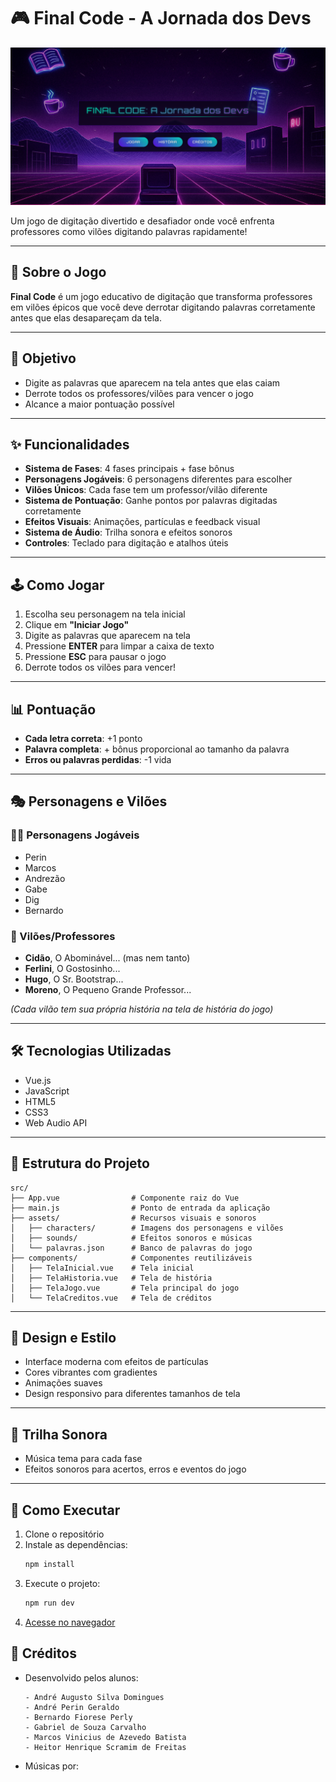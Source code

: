 # 🎮 Final Code - A Jornada dos Devs

![Final Code Screenshot](src/assets/screenshot.png)

Um jogo de digitação divertido e desafiador onde você enfrenta professores como vilões digitando palavras rapidamente!

---

## 📖 Sobre o Jogo

**Final Code** é um jogo educativo de digitação que transforma professores em vilões épicos que você deve derrotar digitando palavras corretamente antes que elas desapareçam da tela.

---

## 🎯 Objetivo

- Digite as palavras que aparecem na tela antes que elas caiam  
- Derrote todos os professores/vilões para vencer o jogo  
- Alcance a maior pontuação possível  

---

## ✨ Funcionalidades

- **Sistema de Fases**: 4 fases principais + fase bônus  
- **Personagens Jogáveis**: 6 personagens diferentes para escolher  
- **Vilões Únicos**: Cada fase tem um professor/vilão diferente  
- **Sistema de Pontuação**: Ganhe pontos por palavras digitadas corretamente  
- **Efeitos Visuais**: Animações, partículas e feedback visual  
- **Sistema de Áudio**: Trilha sonora e efeitos sonoros  
- **Controles**: Teclado para digitação e atalhos úteis  

---

## 🕹️ Como Jogar

1. Escolha seu personagem na tela inicial  
2. Clique em **"Iniciar Jogo"**  
3. Digite as palavras que aparecem na tela  
4. Pressione **ENTER** para limpar a caixa de texto  
5. Pressione **ESC** para pausar o jogo  
6. Derrote todos os vilões para vencer!  

---

## 📊 Pontuação

- **Cada letra correta**: +1 ponto  
- **Palavra completa**: + bônus proporcional ao tamanho da palavra  
- **Erros ou palavras perdidas**: -1 vida  

---

## 🎭 Personagens e Vilões

### 👨‍🎓 Personagens Jogáveis

- Perin  
- Marcos  
- Andrezão  
- Gabe  
- Dig  
- Bernardo  

### 👹 Vilões/Professores

- **Cidão**, O Abominável... (mas nem tanto)  
- **Ferlini**, O Gostosinho...  
- **Hugo**, O Sr. Bootstrap...  
- **Moreno**, O Pequeno Grande Professor...  

*(Cada vilão tem sua própria história na tela de história do jogo)*

---

## 🛠️ Tecnologias Utilizadas

- Vue.js  
- JavaScript  
- HTML5  
- CSS3  
- Web Audio API  

---

## 📂 Estrutura do Projeto

```text
src/
├── App.vue                # Componente raiz do Vue
├── main.js                # Ponto de entrada da aplicação
├── assets/                # Recursos visuais e sonoros
│   ├── characters/        # Imagens dos personagens e vilões
│   ├── sounds/            # Efeitos sonoros e músicas
│   └── palavras.json      # Banco de palavras do jogo
├── components/            # Componentes reutilizáveis
│   ├── TelaInicial.vue    # Tela inicial
│   ├── TelaHistoria.vue   # Tela de história
│   ├── TelaJogo.vue       # Tela principal do jogo
│   └── TelaCreditos.vue   # Tela de créditos
```

---

## 🎨 Design e Estilo

- Interface moderna com efeitos de partículas  
- Cores vibrantes com gradientes  
- Animações suaves  
- Design responsivo para diferentes tamanhos de tela  

---

## 🎵 Trilha Sonora

- Música tema para cada fase  
- Efeitos sonoros para acertos, erros e eventos do jogo  

---

## 🚀 Como Executar

1. Clone o repositório  
2. Instale as dependências:  
   ```bash
   npm install
3. Execute o projeto:
    ```bash
   npm run dev
4. [Acesse no navegador](http://localhost:8080)

## 📜 Créditos

- Desenvolvido pelos alunos:
    ```text
    - André Augusto Silva Domingues
    - André Perin Geraldo
    - Bernardo Fiorese Perly
    - Gabriel de Souza Carvalho
    - Marcos Vinicius de Azevedo Batista
    - Heitor Henrique Scramim de Freitas
    ```

- Músicas por:

